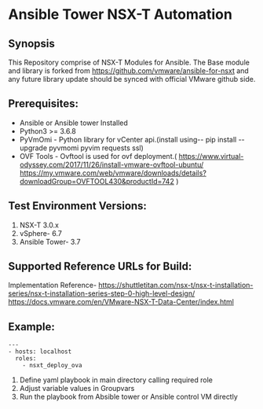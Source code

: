 # Ansible Tower NSX-T Automation 

## Synopsis

This Repository comprise of NSX-T Modules for Ansible. The Base module and library is forked from https://github.com/vmware/ansible-for-nsxt and any future library update should be synced with official VMware github side.

##  Prerequisites:

- 	Ansible or Ansible tower Installed
- 	Python3 >= 3.6.8
- 	PyVmOmi - Python library for vCenter api.(install using-- pip install --upgrade pyvmomi pyvim requests ssl)
- 	OVF Tools - Ovftool is used for ovf deployment.(
     https://www.virtual-odyssey.com/2017/11/26/install-vmware-ovftool-ubuntu/ 
  https://my.vmware.com/web/vmware/downloads/details?downloadGroup=OVFTOOL430&productId=742 )

## Test Environment Versions:

1.	NSX-T 3.0.x
2.	vSphere- 6.7
3.	Ansible Tower- 3.7

## Supported Reference URLs for Build:

Implementation Reference-
 https://shuttletitan.com/nsx-t/nsx-t-installation-series/nsx-t-installation-series-step-0-high-level-design/ 
 https://docs.vmware.com/en/VMware-NSX-T-Data-Center/index.html 

## Example:

    ---
    - hosts: localhost
      roles:
        - nsxt_deploy_ova

1.	Define yaml playbook in main directory calling required role
2.	Adjust variable values in Groupvars
3.	Run the playbook from Absible tower or Ansible control VM directly



